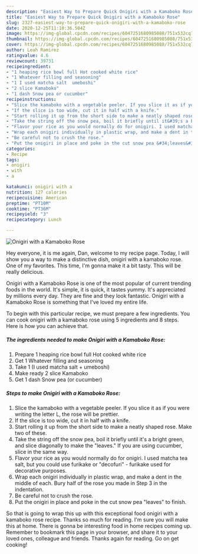 ```yaml
---
description: "Easiest Way to Prepare Quick Onigiri with a Kamaboko Rose"
title: "Easiest Way to Prepare Quick Onigiri with a Kamaboko Rose"
slug: 2327-easiest-way-to-prepare-quick-onigiri-with-a-kamaboko-rose
date: 2020-12-25T11:10:36.504Z
image: https://img-global.cpcdn.com/recipes/6047251680985088/751x532cq70/onigiri-with-a-kamaboko-rose-recipe-main-photo.jpg
thumbnail: https://img-global.cpcdn.com/recipes/6047251680985088/751x532cq70/onigiri-with-a-kamaboko-rose-recipe-main-photo.jpg
cover: https://img-global.cpcdn.com/recipes/6047251680985088/751x532cq70/onigiri-with-a-kamaboko-rose-recipe-main-photo.jpg
author: Leah Ramirez
ratingvalue: 4.6
reviewcount: 39731
recipeingredient:
- "1 heaping rice bowl full Hot cooked white rice"
- "1 Whatever filling and seasoning"
- "1 I used matcha salt  umeboshi"
- "2 slice Kamaboko"
- "1 dash Snow pea or cucumber"
recipeinstructions:
- "Slice the kamaboko with a vegetable peeler. If you slice it as if you were writing the letter L, the rose will be prettier."
- "If the slice is too wide, cut it in half with a knife."
- "Start rolling it up from the short side to make a neatly shaped rose. Make two of these."
- "Take the string off the snow pea, boil it briefly until it&#39;s a bright green, and slice diagonally to make the &#34;leaves.&#34; If you are using cucumber, slice in the same way."
- "Flavor your rice as you would normally do for onigiri. I used matcha tea salt, but you could use furikake or &#34;decofuri&#34; - furikake used for decorative purposes."
- "Wrap each onigiri individually in plastic wrap, and make a dent in the middle of each. Bury half of the rose you made in Step 3 in the indentation."
- "Be careful not to crush the rose."
- "Put the onigiri in place and poke in the cut snow pea &#34;leaves&#34; to finish."
categories:
- Recipe
tags:
- onigiri
- with
- a

katakunci: onigiri with a 
nutrition: 127 calories
recipecuisine: American
preptime: "PT10M"
cooktime: "PT36M"
recipeyield: "3"
recipecategory: Lunch

---
```



![Onigiri with a Kamaboko Rose](https://img-global.cpcdn.com/recipes/6047251680985088/751x532cq70/onigiri-with-a-kamaboko-rose-recipe-main-photo.jpg)

Hey everyone, it is me again, Dan, welcome to my recipe page. Today, I will show you a way to make a distinctive dish, onigiri with a kamaboko rose. One of my favorites. This time, I'm gonna make it a bit tasty. This will be really delicious.



Onigiri with a Kamaboko Rose is one of the most popular of current trending foods in the world. It's simple, it is quick, it tastes yummy. It's appreciated by millions every day. They are fine and they look fantastic. Onigiri with a Kamaboko Rose is something that I've loved my entire life.


To begin with this particular recipe, we must prepare a few ingredients. You can cook onigiri with a kamaboko rose using 5 ingredients and 8 steps. Here is how you can achieve that.

<!--inarticleads1-->

##### The ingredients needed to make Onigiri with a Kamaboko Rose:

1. Prepare 1 heaping rice bowl full Hot cooked white rice
1. Get 1 Whatever filling and seasoning
1. Take 1 (I used matcha salt + umeboshi)
1. Make ready 2 slice Kamaboko
1. Get 1 dash Snow pea (or cucumber)




<!--inarticleads2-->

##### Steps to make Onigiri with a Kamaboko Rose:

1. Slice the kamaboko with a vegetable peeler. If you slice it as if you were writing the letter L, the rose will be prettier.
1. If the slice is too wide, cut it in half with a knife.
1. Start rolling it up from the short side to make a neatly shaped rose. Make two of these.
1. Take the string off the snow pea, boil it briefly until it&#39;s a bright green, and slice diagonally to make the &#34;leaves.&#34; If you are using cucumber, slice in the same way.
1. Flavor your rice as you would normally do for onigiri. I used matcha tea salt, but you could use furikake or &#34;decofuri&#34; - furikake used for decorative purposes.
1. Wrap each onigiri individually in plastic wrap, and make a dent in the middle of each. Bury half of the rose you made in Step 3 in the indentation.
1. Be careful not to crush the rose.
1. Put the onigiri in place and poke in the cut snow pea &#34;leaves&#34; to finish.




So that is going to wrap this up with this exceptional food onigiri with a kamaboko rose recipe. Thanks so much for reading. I'm sure you will make this at home. There is gonna be interesting food in home recipes coming up. Remember to bookmark this page in your browser, and share it to your loved ones, colleague and friends. Thanks again for reading. Go on get cooking!
